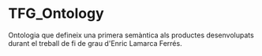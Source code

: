 # TFG_Ontology
Ontologia que defineix una primera semàntica als productes desenvolupats durant el treball de fi de grau d'Enric Lamarca Ferrés.
